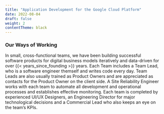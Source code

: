 ```yaml
---
title: "Application Development for the Google Cloud Platform"
date: 2022-08-04
draft: false
weight: 2
contentTheme: black
---
```

### Our Ways of Working

In small, cross-functional teams, we have been building successful software products for digital business models iteratively and data-driven for over {{< years_since_founding >}} years. Each Team includes a Team Lead, who is a software engineer themself and writes code every day. Team Leads are also usually trained as Product Owners and are appreciated as contacts for the Product Owner on the client side. A Site Reliability Engineer works with each team to automate all development and operational processes and establishes effective monitoring. Each team is completed by experienced UI/UX Designers, an Engineering Director for major technological decisions and a Commercial Lead who also keeps an eye on the team’s KPIs.